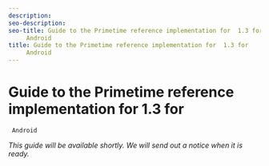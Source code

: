 ```yaml
---
description: 
seo-description: 
seo-title: Guide to the Primetime reference implementation for  1.3 for
	 Android
title: Guide to the Primetime reference implementation for  1.3 for
	 Android
---
```


# Guide to the Primetime reference implementation for  1.3 for
	 Android

*This guide will be available shortly. We will send out a notice when it is ready.*


